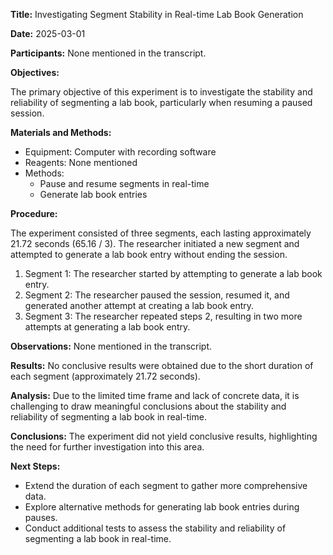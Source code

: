 **Title:** Investigating Segment Stability in Real-time Lab Book Generation

**Date:** 2025-03-01

**Participants:** None mentioned in the transcript.

**Objectives:**

The primary objective of this experiment is to investigate the stability and reliability of segmenting a lab book, particularly when resuming a paused session.

**Materials and Methods:**

* Equipment: Computer with recording software
* Reagents: None mentioned
* Methods:
	+ Pause and resume segments in real-time
	+ Generate lab book entries

**Procedure:**

The experiment consisted of three segments, each lasting approximately 21.72 seconds (65.16 / 3). The researcher initiated a new segment and attempted to generate a lab book entry without ending the session.

1. Segment 1: The researcher started by attempting to generate a lab book entry.
2. Segment 2: The researcher paused the session, resumed it, and generated another attempt at creating a lab book entry.
3. Segment 3: The researcher repeated steps 2, resulting in two more attempts at generating a lab book entry.

**Observations:** None mentioned in the transcript.

**Results:** No conclusive results were obtained due to the short duration of each segment (approximately 21.72 seconds).

**Analysis:** Due to the limited time frame and lack of concrete data, it is challenging to draw meaningful conclusions about the stability and reliability of segmenting a lab book in real-time.

**Conclusions:** The experiment did not yield conclusive results, highlighting the need for further investigation into this area.

**Next Steps:**

* Extend the duration of each segment to gather more comprehensive data.
* Explore alternative methods for generating lab book entries during pauses.
* Conduct additional tests to assess the stability and reliability of segmenting a lab book in real-time.
